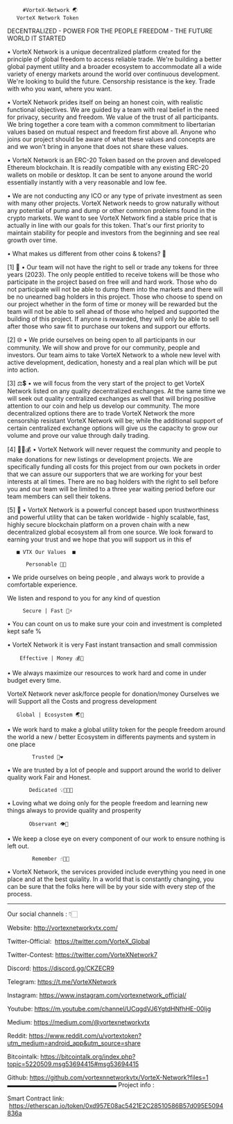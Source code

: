          #VorteX-Network 🌏
       VorteX Network Token

 DECENTRALIZED - POWER FOR THE PEOPLE FREEDOM - THE FUTURE WORLD IT STARTED


• VorteX Network is a unique decentralized platform created for the principle of global freedom to access reliable trade. We're building a better global payment utility and a broader ecosystem to accommodate all a wide variety of energy markets around the world over continuous development. We're looking to build the future. Censorship resistance is the key. Trade with who you want, where you want.

• VorteX Network prides itself on being an honest coin, with realistic functional objectives. We are guided by a team with real belief in the need for privacy, security and freedom. We value of the trust of all participants. We bring together a core team with a common commitment to libertarian values based on mutual respect and freedom first above all. Anyone who joins our project should be aware of what these values and concepts are and we won't bring in anyone that does not share these values.

• VorteX Network is an ERC-20 Token based on the proven and developed Ethereum blockchain. It is readily compatible with any existing ERC-20 wallets on mobile or desktop. It can be sent to anyone around the world essentially instantly with a very reasonable and low fee.

• We are not conducting any ICO or any type of private investment as seen with many other projects. VorteX Network needs to grow naturally without any potential of pump and dump or other common problems found in the crypto markets. We want to see VorteX Network find a stable price that is actually in line with our goals for this token. That's our first priority to maintain stability for people and investors from the beginning and see real growth over time.


• What makes us different from other coins & tokens? 🥇


[1] 🔐 • Our team will not have the right to sell or trade any tokens for three years (2023). The only people entitled to receive tokens will be those who participate in the project based on free will and hard work. Those who do not participate will not be able to dump them into the markets and there will be no unearned bag holders in this project. Those who choose to spend on our project whether in the form of time or money will be rewarded but the team will not be able to sell ahead of those who helped and supported the building of this project. If anyone is rewarded, they will only be able to sell after those who saw fit to purchase our tokens and support our efforts.

[2] 🌐 • We pride ourselves on being open to all participants in our community. We will show and prove for our community, people and investors. Our team aims to take VorteX Network to a whole new level with active development, dedication, honesty and a real plan which will be put into action.

[3] ⚖💲 • we will focus from the very start of the project to get VorteX Network listed on any quality decentralized exchanges. At the same time we will seek out quality centralized exchanges as well that will bring positive attention to our coin and help us develop our community. The more decentralized options there are to trade VorteX Network the more censorship resistant VorteX Network will be; while the additional support of certain centralized exchange options will give us the capacity to grow our volume and prove our value through daily trading.

[4] ✋🏻💰 • VorteX Network will never request the community and people to make donations for new listings or development projects. We are specifically funding all costs for this project from our own pockets in order that we can assure our supporters that we are working for your best interests at all times. There are no bag holders with the right to sell before you and our team will be limited to a three year waiting period before our team members can sell their tokens.

[5] 🥇 • VorteX Network is a powerful concept based upon trustworthiness and powerful utility that can be taken worldwide - highly scalable, fast, highly secure blockchain platform on a proven chain with a new decentralized global ecosystem all from one source. We look forward to earning your trust and we hope that you will support us in this ef




       ■ VTX Our Values  ■

          Personable 🤝🙂

• We pride ourselves on being people , and always work to provide a comfortable experience.

We listen and respond to you for any kind of question 


         Secure | Fast 🔐⚡

• You can count on us to make sure your coin and investment is completed kept safe %

• VorteX Network it is very Fast instant transaction and small commission 


        Effective | Money 💰💼

•  We always maximize our resources to work hard and come in under budget every time.

VorteX Network never ask/force people for donation/money 
Ourselves we will Support all the Costs and progress development
  

       Global | Ecosystem 🌏👥

• We work hard to make a global utility token for the people freedom around the world a new / better Ecosystem in differents payments and system in one place


            Trusted 🙌❤

• We are trusted by a lot of people and support around the world to deliver quality work Fair and Honest.


           Dedicated 💡👨🏻‍🏫

• Loving what we doing only for the people freedom and learning new things always to provide quality and prosperity


           Observant 👁📑

• We keep a close eye on every component of our work to ensure nothing is left out. 


            Remember ☝🏻🙏

•  VorteX Network, the services provided include everything you need in one place and at the best quiality. In a world that is constantly changing, you can be sure that the folks here will be by your side with every step of the process.

------------------------
Our social channels : 👇🏻

Website: 
http://vortexnetworkvtx.com/

Twitter-Official:  https://twitter.com/VorteX_Global

Twitter-Contest: 
https://twitter.com/VorteXNetwork7

Discord: https://discord.gg/CKZECR9

Telegram: 
https://t.me/VorteXNetwork

Instagram: https://www.instagram.com/vortexnetwork_official/ 

Youtube: https://m.youtube.com/channel/UCqgdVJ6YgtdHNfhHE-00Ijg

Medium: https://medium.com/@vortexnetworkvtx

Reddit: https://www.reddit.com/u/vortextoken?utm_medium=android_app&utm_source=share

Bitcointalk:
https://bitcointalk.org/index.php?topic=5220509.msg53694415#msg53694415

Github:
https://github.com/vortexnnetworkvtx/VorteX-Network?files=1
▬▬▬▬▬▬▬▬▬▬▬▬▬▬▬▬▬▬
Project info :

Smart Contract link:
 https://etherscan.io/token/0xd957E08ac5421E2C28510586B57d095E5094836a

